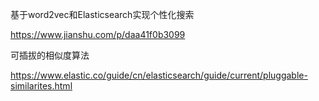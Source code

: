 基于word2vec和Elasticsearch实现个性化搜索

https://www.jianshu.com/p/daa41f0b3099

可插拔的相似度算法

https://www.elastic.co/guide/cn/elasticsearch/guide/current/pluggable-similarites.html
